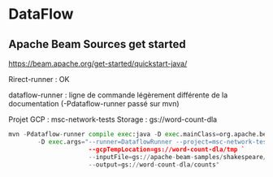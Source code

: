 # DataFlow

## Apache Beam Sources get started
https://beam.apache.org/get-started/quickstart-java/

Rirect-runner : OK

dataflow-runner : ligne de commande légèrement différente de la documentation  (-Pdataflow-runner passé sur mvn)

Projet GCP : msc-network-tests
Storage : gs://word-count-dla

```Python
mvn -Pdataflow-runner compile exec:java -D exec.mainClass=org.apache.beam.examples.WordCount `
		-D exec.args="--runner=DataflowRunner --project=msc-network-tests `
					  --gcpTempLocation=gs://word-count-dla/tmp `
					  --inputFile=gs://apache-beam-samples/shakespeare/* `
					  --output=gs://word-count-dla/counts"
```